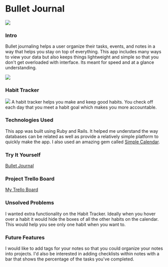 # Bullet Journal

<img src="https://i.imgur.com/8gkgFg1.png">

### Intro
Bullet journaling helps a user organize their tasks, events, and notes in a way that helps you stay on top of everything.  This app includes many ways to view your data but also keeps things lightweight and simple so that you don't get overloaded with interface.  Its meant for speed and at a glance understanding. 

<img src="https://i.imgur.com/48DZKwp.png">

### Habit Tracker

<img src="https://i.imgur.com/r8uRm4j.png">
A habit tracker helps you make and keep good habits.  You check off each day that you meet a habit goal which makes you more accountable.

### Technologies Used
This app was built using Ruby and Rails.  It helped me understand the way databases can be related as well as provide a relatively simple platform to quickly make the app.  I also used an amazing gem called [Simple Calendar](https://github.com/excid3/simple_calendar).

### Try It Yourself
[Bullet Journal](http://gabujo.herokuapp.com)

### Project Trello Board
[My Trello Board](http://trello.com/b/YJLBffC9)

### Unsolved Problems
I wanted extra functionality on the Habit Tracker.  Ideally when you hover over a habit it would hide the boxes of all the other habits on the calendar.  This would help you see only one habit when you want to.

### Future Features
I would like to add tags for your notes so that you could organize your notes into projects.  I'd also be interested in adding checklists within notes with a bar that shows the percentage of the tasks you've completed.
